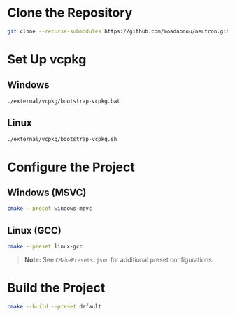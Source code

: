# Clone the Repository

```sh
git clone --recurse-submodules https://github.com/moadabdou/neutron.git
```

# Set Up vcpkg

## Windows

```sh
./external/vcpkg/bootstrap-vcpkg.bat
```

## Linux

```sh
./external/vcpkg/bootstrap-vcpkg.sh
```

# Configure the Project

## Windows (MSVC)

```sh
cmake --preset windows-msvc
```

## Linux (GCC)

```sh
cmake --preset linux-gcc
```

> **Note:** See `CMakePresets.json` for additional preset configurations.

# Build the Project

```sh
cmake --build --preset default
```